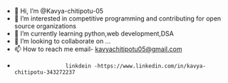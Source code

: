 - 👋 Hi, I’m @Kavya-chitipotu-05
- 👀 I’m interested in competitive programming and contributing for open source organizations
- 🌱 I’m currently learning python,web development,DSA
- 💞️ I’m looking to collaborate on ...
- 📫 How to reach me email- kavyachitipotu05@gmail.com
-                     linkdein -https://www.linkedin.com/in/kavya-chitipotu-343272237

<!---
Kavya-chitipotu-05/Kavya-chitipotu-05 is a ✨ special ✨ repository because its `README.md` (this file) appears on your GitHub profile.
You can click the Preview link to take a look at your changes.
--->
